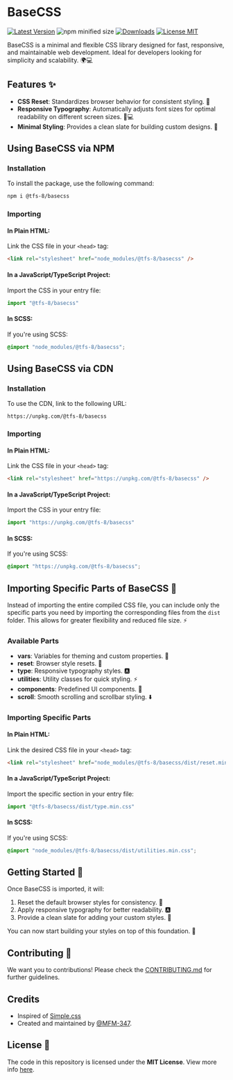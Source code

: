 # BaseCSS

[![Latest Version](https://img.shields.io/npm/v/@tfs-8/basecss?style=for-the-badge)](https://www.npmjs.com/package/@tfs-8/basecss)
![npm minified size](https://img.shields.io/bundlephobia/min/@tfs-8/basecss?style=for-the-badge)
[![Downloads](https://img.shields.io/npm/dm/@tfs-8/basecss?style=for-the-badge)](https://www.npmjs.com/package/@tfs-8/basecss)
[![License MIT](https://img.shields.io/badge/License-MIT-green?style=for-the-badge)](https://github.com/MFM-347/BaseCSS/blob/main/LICENSE)

BaseCSS is a minimal and flexible CSS library designed for fast, responsive, and maintainable web development. Ideal for developers looking for simplicity and scalability. 🌍💻

## Features ✨

- **CSS Reset**: Standardizes browser behavior for consistent styling. 🔄
- **Responsive Typography**: Automatically adjusts font sizes for optimal readability on different screen sizes. 📱💻
- **Minimal Styling**: Provides a clean slate for building custom designs. 🎨

## Using BaseCSS via NPM

### Installation

To install the package, use the following command:

```bash
npm i @tfs-8/basecss
```

### Importing

#### In Plain HTML:

Link the CSS file in your `<head>` tag:

```html
<link rel="stylesheet" href="node_modules/@tfs-8/basecss" />
```

#### In a JavaScript/TypeScript Project:

Import the CSS in your entry file:

```javascript
import "@tfs-8/basecss"
```

#### In SCSS:

If you're using SCSS:

```scss
@import "node_modules/@tfs-8/basecss";
```

## Using BaseCSS via CDN

### Installation

To use the CDN, link to the following URL:

```url
https://unpkg.com/@tfs-8/basecss
```

### Importing

#### In Plain HTML:

Link the CSS file in your `<head>` tag:

```html
<link rel="stylesheet" href="https://unpkg.com/@tfs-8/basecss" />
```

#### In a JavaScript/TypeScript Project:

Import the CSS in your entry file:

```javascript
import "https://unpkg.com/@tfs-8/basecss"
```

#### In SCSS:

If you're using SCSS:

```scss
@import "https://unpkg.com/@tfs-8/basecss";
```

## Importing Specific Parts of BaseCSS 🔧

Instead of importing the entire compiled CSS file, you can include only the specific parts you need by importing the corresponding files from the `dist` folder. This allows for greater flexibility and reduced file size. ⚡

### Available Parts

- **vars**: Variables for theming and custom properties. 🎨
- **reset**: Browser style resets. 🔄
- **type**: Responsive typography styles. 🅰️
- **utilities**: Utility classes for quick styling. ⚡
- **components**: Predefined UI components. 🔲
- **scroll**: Smooth scrolling and scrollbar styling. ⬇️

### Importing Specific Parts

#### In Plain HTML:

Link the desired CSS file in your `<head>` tag:

```html
<link rel="stylesheet" href="node_modules/@tfs-8/basecss/dist/reset.min.css" />
```

#### In a JavaScript/TypeScript Project:

Import the specific section in your entry file:

```javascript
import "@tfs-8/basecss/dist/type.min.css"
```

#### In SCSS:

If you're using SCSS:

```scss
@import "node_modules/@tfs-8/basecss/dist/utilities.min.css";
```

## Getting Started 🚀

Once BaseCSS is imported, it will:

1. Reset the default browser styles for consistency. 🔄
2. Apply responsive typography for better readability. 🅰️
3. Provide a clean slate for adding your custom styles. 🎨

You can now start building your styles on top of this foundation. 🌟

## Contributing 🤝

We want you to contributions! Please check the [CONTRIBUTING.md](https://github.com/MFM-347/BaseCSS/blob/main/CONTRIBUTING.md) for further guidelines.

## Credits

- Inspired of [Simple.css](https://github.com/kevquirk/simple.css)
- Created and maintained by [@MFM-347](https://github.com/mfm-347).

## License 📄

The code in this repository is licensed under the **MIT License**. View more info [here](https://github.com/MFM-347/BaseCSS/blob/main/LICENSE).
